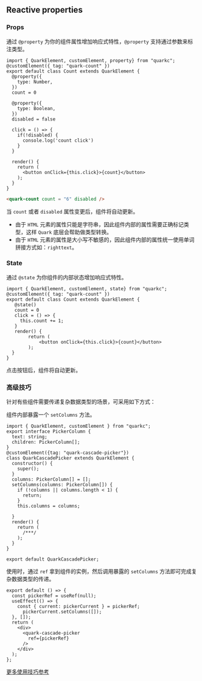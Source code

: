 ## Reactive properties

### Props

通过 `@property` 为你的组件属性增加响应式特性，`@property` 支持通过参数来标注类型。

```tsx
import { QuarkElement, customElement, property} from "quarkc";
@customElement({ tag: "quark-count" })
export default class Count extends QuarkElement {
  @property({
    type: Number,
  })
  count = 0

  @property({
    type: Boolean,
  })
  disabled = false

  click = () => {
    if(!disabled) {
      console.log('count click')
    }
  }

  render() {
    return (
      <button onClick={this.click}>{count}</button>
    );
  }
}
```

```html
<quark-count count = "6" disabled />
```

当 `count` 或者 `disabled` 属性变更后，组件将自动更新。

- 由于 `HTML` 元素的属性只能是字符串，因此组件内部的属性需要正确标记类型，这样 `Quark` 底层会帮助做类型转换。
- 由于 `HTML` 元素的属性是大小写不敏感的，因此组件内部的属性统一使用单词拼接方式如：`righttext`。

### State

通过 `@state` 为你组件的内部状态增加响应式特性。

```tsx
import { QuarkElement, customElement, state} from "quarkc";
@customElement({ tag: "quark-count" })
export default class Count extends QuarkElement {
   @state()
   count = 0
   click = () => {
     this.count += 1;
   }
   render() {
        return (
            <button onClick={this.click}>{count}</button>
        );
  }
}
```

点击按钮后，组件将自动更新。

### 高级技巧

针对有些组件需要传递复杂数据类型的场景，可采用如下方式：

组件内部暴露一个 `setColumns` 方法。

```tsx
import { QuarkElement, customElement } from "quarkc";
export interface PickerColumn {
  text: string;
  children: PickerColumn[];
}
@customElement({tag: "quark-cascade-picker"})
class QuarkCascadePicker extends QuarkElement {
  constructor() {
    super();
  }
  columns: PickerColumn[] = [];
  setColumns(columns: PickerColumn[]) {
    if (!columns || columns.length < 1) {
      return;
    }
    this.columns = columns;

  }
  render() {
    return (
      /***/
    );
  }
}

export default QuarkCascadePicker;
```

使用时，通过 `ref` 拿到组件的实例，然后调用暴露的 `setColumns` 方法即可完成复杂数据类型的传递。

```tsx
export default () => {
  const pickerRef = useRef(null);
  useEffect(() => {
    const { current: pickerCurrent } = pickerRef;
      pickerCurrent.setColumns([]);
  }, []);
  return (
    <div>
      <quark-cascade-picker
        ref={pickerRef}
      />
    </div>
  );
};
```

[更多使用技巧参考](https://github.com/hellof2e/quark-design/blob/main/packages/quarkd/src/cascadepicker/index.tsx)

